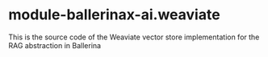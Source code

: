 # module-ballerinax-ai.weaviate
This is the source code of the Weaviate vector store implementation for the RAG abstraction in Ballerina
